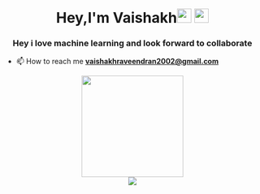 <h1 align="center">Hey,I'm Vaishakh<img src="https://media.giphy.com/media/hvRJCLFzcasrR4ia7z/giphy.gif" width="28"> <img src="https://emojis.slackmojis.com/emojis/images/1531849430/4246/blob-sunglasses.gif?1531849430" width="28"/></h1>
<h3 align="center">Hey i love machine learning and look forward to collaborate</h3>



- 📫 How to reach me **vaishakhraveendran2002@gmail.com**
<p align="left">
</p>

<p align="center">
  <a href="https://skillicons.dev">
    <img src="https://github.com/mayankchaudhary26/Cool-Readme-ideas/blob/master/data/octocat/baracktocat.jpg?raw=true  width="150" 
     height="200"" />
    </br>
    <img src="https://skillicons.dev/icons?i=git,c,java,mysql,ps,php,py" />
    
  </a>
</p>

